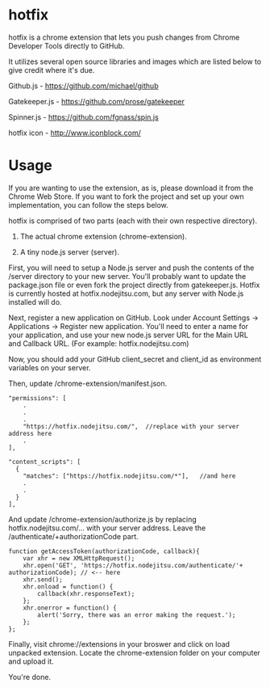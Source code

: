 hotfix
=========

hotfix is a chrome extension that lets you push changes from 
Chrome Developer Tools directly to GitHub. 

It utilizes several open source libraries and images which are listed below to give credit where it's due.

Github.js - https://github.com/michael/github

Gatekeeper.js - https://github.com/prose/gatekeeper

Spinner.js - https://github.com/fgnass/spin.js

hotfix icon - http://www.iconblock.com/


Usage
=========
If you are wanting to use the extension, as is, please download it from the Chrome Web Store. If you want 
to fork the project and set up your own implementation, you can follow the steps below. 

hotfix is comprised of two parts (each with their own respective directory).

1. The actual chrome extension (chrome-extension).

2. A tiny node.js server (server).

First, you will need to setup a Node.js server and push the contents of the /server directory to your new server. You'll probably want to update the package.json file or even fork the project directly from gatekeeper.js. Hotfix is currently hosted at hotfix.nodejitsu.com, but any server with Node.js installed will do. 

Next, register a new application on GitHub. Look under Account Settings -> Applications -> Register new application. You'll need to enter a name for your application, and use your new node.js server URL for the Main URL and Callback URL. (For example: hotfix.nodejitsu.com)

Now, you should add your GitHub client_secret and client_id as environment variables on your server.  

Then, update /chrome-extension/manifest.json. 

    "permissions": [
        .
        .
        .
        "https://hotfix.nodejitsu.com/",  //replace with your server address here
        .
  	],
	
	"content_scripts": [
  	  {
    	"matches": ["https://hotfix.nodejitsu.com/*"],   //and here
    	.
    	.
  	  }
	],


And update /chrome-extension/authorize.js by replacing hotfix.nodejitsu.com/... with your server address. Leave the /authenticate/+authorizationCode part. 

	function getAccessToken(authorizationCode, callback){
		var xhr = new XMLHttpRequest();
		xhr.open('GET', 'https://hotfix.nodejitsu.com/authenticate/'+ authorizationCode); // <-- here
		xhr.send();
		xhr.onload = function() {
			callback(xhr.responseText);
		};
		xhr.onerror = function() {
			alert('Sorry, there was an error making the request.');
		}; 
	};


Finally, visit chrome://extensions in your broswer and click on load unpacked extension. Locate the chrome-extension folder on your computer and upload it. 

You're done. 
